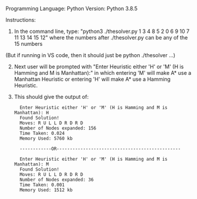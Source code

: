 Programming Language: Python 
Version: Python 3.8.5

Instructions:

 1) In the command line, type: "python3 ./thesolver.py 1 3 4 8 5 2 0 6 9 10 7 11 13 14 15 12"
   where the numbers after ./thesolver.py can be any of the 15 numbers
 
 (But if running in VS code, then it should just be python ./thesolver ...)
 
 2) Next user will be prompted with "Enter Heuristic either 'H' or 'M' (H is Hamming and M is Manhattan):" in which entering 'M' will make A* use a Manhattan Heuristic or entering     'H' will make A* use a Hamming Heuristic.
 
 
 3) This should give the output of:

          Enter Heuristic either 'H' or 'M' (H is Hamming and M is Manhattan): H
          Found Solution!
          Moves: R U L L D R D R D
          Number of Nodes expanded: 156
          Time Taken: 0.024
          Memory Used: 5760 kb

          ------------OR-----------------------------------------------

          Enter Heuristic either 'H' or 'M' (H is Hamming and M is Manhattan): M
          Found Solution!
          Moves: R U L L D R D R D
          Number of Nodes expanded: 36
          Time Taken: 0.001
          Memory Used: 1512 kb

